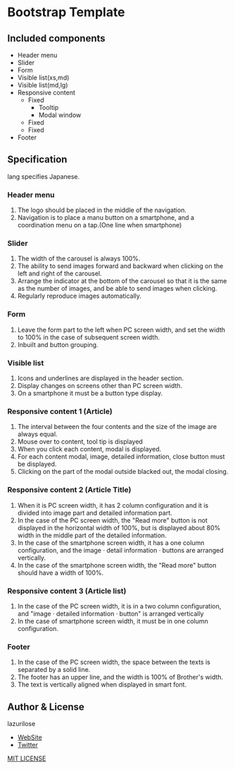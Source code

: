 # Bootstrap Template

## Included components
- Header menu
- Slider
- Form
- Visible list(xs,md)
- Visible list(md,lg)
- Responsive content
  - Fixed
    - Tooltip
    - Modal window
  - Fixed
  - Fixed
- Footer
## Specification
lang specifies Japanese.
### Header menu
1.  The logo should be placed in the middle of the navigation.
2.  Navigation is to place a manu button on a smartphone, and a coordination menu on a tap.(One line when smartphone)
### Slider
1.  The width of the carousel is always 100%.
2.  The ability to send images forward and backward when clicking on the left and right of the carousel.
3.  Arrange the indicator at the bottom of the carousel so that it is the same as the number of images, and be able to send images when clicking.
4.  Regularly reproduce images automatically.
### Form
1.  Leave the form part to the left when PC screen width, and set the width to 100% in the case of subsequent screen width.
2.  Inbuilt and button grouping.
### Visible list
1.  Icons and underlines are displayed in the header section.
2.  Display changes on screens other than PC screen width.
3.  On a smartphone it must be a button type display.
### Responsive content 1 (Article)
1.  The interval between the four contents and the size of the image are always equal.
2.  Mouse over to content, tool tip is displayed
3.  When you click each content, modal is displayed.
4.  For each content modal, image, detailed information, close button must be displayed.
5.  Clicking on the part of the modal outside blacked out, the modal closing.
###  Responsive content 2 (Article Title)
1.  When it is PC screen width, it has 2 column configuration and it is divided into image part and detailed information part.
2.  In the case of the PC screen width, the "Read more" button is not displayed in the horizontal width of 100%, but is displayed about 80% width in the middle part of the detailed information.
3.  In the case of the smartphone screen width, it has a one column configuration, and the image · detail information · buttons are arranged vertically.
4.  In the case of the smartphone screen width, the "Read more" button should have a width of 100%.
###  Responsive content 3 (Article list)
1.  In the case of the PC screen width, it is in a two column configuration, and "image · detailed information · button" is arranged vertically
2.  In the case of smartphone screen width, it must be in one column configuration.
### Footer
1.  In the case of the PC screen width, the space between the texts is separated by a solid line.
2.  The footer has an upper line, and the width is 100% of Brother's width.
3.  The text is vertically aligned when displayed in smart font.

## Author & License
lazurilose
 - [WebSite](http://lazulirose.com/)
 - [Twitter](https://twitter.com/lazulirose_en)
 
[MIT LICENSE](https://lazulirose.github.io/mit-license/)
